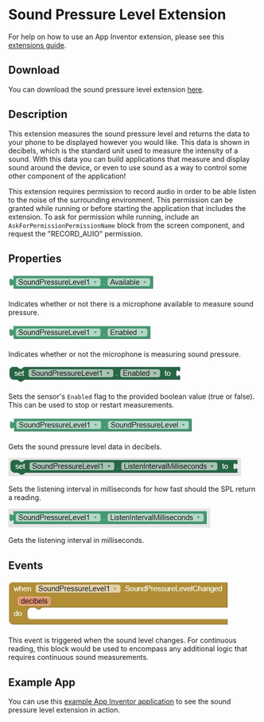 # **Sound Pressure Level Extension**

For help on how to use an App Inventor extension, please see this [extensions guide](http://ai2.appinventor.mit.edu/reference/other/extensions.html).

## Download
You can download the sound pressure level extension [here](https://gldias.github.io/extensions/SoundPressureLevel/SoundPressureLevel.aix).

## Description
This extension measures the sound pressure level and returns the data to your phone to be displayed however you would like. This data is shown in decibels, which is the standard unit used to measure the intensity of a sound. With this data you can build applications that measure and display sound around the device, or even to use sound as a way to control some other component of the application!

This extension requires permission to record audio in order to be able listen to the noise of the surrounding environment. This permission can be granted while running or before starting the application that includes the extension. To ask for permission while running, include an `AskForPermissionPermissionName` block from the screen component, and request the "RECORD_AUIO" permission.

## Properties
![Is Sound Pressure Available Block](SPLBlocksImages/splAvailable.JPG)

Indicates whether or not there is a microphone available to measure sound pressure.

![Is Sound Pressure Enabled Block](SPLBlocksImages/splEnabled.JPG)

Indicates whether or not the microphone is measuring sound pressure.

![Set Sound Pressure Enabled Block](SPLBlocksImages/setSPLEnabled.JPG)

Sets the sensor's `Enabled` flag to the provided boolean value (true or false). This can be used to stop or restart measurements.

![Get Sound Pressure Level Block](SPLBlocksImages/splData.JPG)

Gets the sound pressure level data in decibels.

![Set Sound Pressure Listening Interval Block](SPLBlocksImages/SPLSetInterval.PNG)

Sets the listening interval in milliseconds for how fast should the SPL return a reading.

![Get Sound Pressure Listening Interval Block](SPLBlocksImages/SPLGetInterval.PNG)

Gets the listening interval in milliseconds.

## Events
![Sound Pressure Level Changed Block](SPLBlocksImages/splChanged.JPG)

This event is triggered when the sound level changes. For continuous reading, this block would be used to encompass any additional logic that requires continuous sound measurements.
## Example App

You can use this [example App Inventor application](https://gldias.github.io/extensions/SoundPressureLevel/SPL.aia) to see the sound pressure level extension in action.
